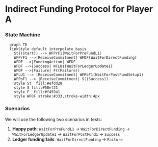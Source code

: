 # Indirect Funding Protocol for Player A

### State Machine

```mermaid
  graph TD
  linkStyle default interpolate basis
    St((start)) --> WFPrF1(WaitForPreFundL1)
    WFPrF1 -->|ReceiveCommitment| WFDF(WaitForDirectFunding)
    WFDF -->|FundingAction| WFDF
    WFDF -->|Success| WFLU1(WaitForLedgerUpdate1)
    WFDF -->|Failure| F((Failure))
    WFLU1 --> |ReceiveCommitment| WFPoF1(WaitForPostFundSetup1)
    WFPoF1 --> |ReceiveCommitment| S((Success))
    style St  fill:#efdd20
    style S fill:#58ef21
    style F  fill:#f45941
    style WFDF stroke:#333,stroke-width:4px
```

### Scenarios

We will use the following two scenarios in tests:

1. **Happy path**: `WaitForPreFundL1` -> `WaitForDirectFunding` -> `WaitForLedgerUpdate1` -> `WaitForPostFund1` -> `Success`
2. **Ledger funding fails**: `WaitForDirectFunding` -> `Failure`
